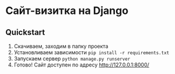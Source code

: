 # Сайт-визитка на Django

## Quickstart
1. Скачиваем, заходим в папку проекта
2. Установливаем зависимости
`pip install -r requirements.txt`
3. Запускаем сервер
`python manage.py runserver`
4. Готово! Сайт доступен по адресу http://127.0.0.1:8000/

